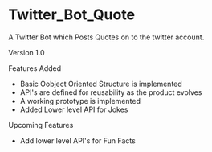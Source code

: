 # Twitter_Bot_Quote

A Twitter Bot which Posts Quotes on to the twitter account.

Version 1.0

Features Added
- Basic Oobject Oriented Structure is implemented
- API's are defined for reusability as the product evolves
- A working prototype is implemented
- Added Lower level API for Jokes

Upcoming Features
- Add lower level API's for Fun Facts
